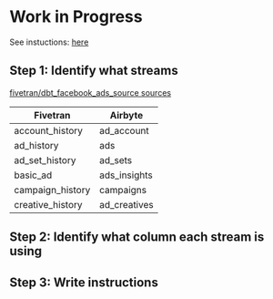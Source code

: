 # Work in Progress

See instuctions: [here](https://github.com/airbytehq/airbyte-dbt-models/discussions/43)

## Step 1: Identify what streams

[fivetran/dbt_facebook_ads_source sources](https://github.com/fivetran/dbt_facebook_ads_source/blob/main/models/src_facebook_ads.yml)

| Fivetran         | Airbyte      |
| ---------------- | ------------ |
| account_history  | ad_account   |
| ad_history       | ads          |
| ad_set_history   | ad_sets      |
| basic_ad         | ads_insights |
| campaign_history | campaigns    |
| creative_history | ad_creatives |

## Step 2: Identify what column each stream is using

## Step 3: Write instructions
